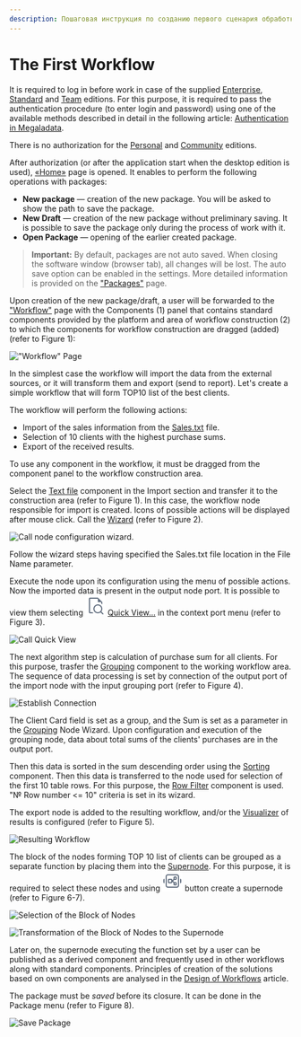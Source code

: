 ```yaml
---
description: Пошаговая инструкция по созданию первого сценария обработки данных в аналитической платформе Loginom. Создание и сохранение пакета. Добавление и настройка узлов сценария. Пример сценария.
---
```

# The First Workflow

It is required to log in before work in case of the supplied [Enterprise](https://loginom.ru/platform/pricing#edition-enterprise), [Standard](https://loginom.ru/platform/pricing#edition-standard) and [Team](https://loginom.ru/platform/pricing#edition-team) editions. For this purpose, it is required to pass the authentication procedure (to enter login and password) using one of the available methods described in detail in the following article: [Authentication in Megaladata](./authentication.md).

There is no authorization for the [Personal](https://loginom.ru/platform/pricing#edition-personal) and [Community](https://loginom.ru/platform/pricing#edition-personal) editions.

After authorization (or after the application start when the desktop edition is used), [«Home»](./../interface/home-page.md) page is opened. It enables to perform the following operations with packages:

* **New package** — creation of the new package. You will be asked to show the path to save the package.
* **New Draft** — creation of the new package without preliminary saving. It is possible to save the package only during the process of work with it.
* **Open Package** — opening of the earlier created package.

> **Important:** By default, packages are not auto saved. When closing the software window (browser tab), all changes will be lost. The auto save option can be enabled in the settings. More detailed information is provided on the ["Packages"](https://help.loginom.ru/userguide/interface/packages.html) page.

Upon creation of the new package/draft, a user will be forwarded to the ["Workflow"](./../interface/workflow.md) page with the Components (1) panel that contains standard components provided by the platform and area of workflow construction (2) to which the components for workflow construction are dragged (added) (refer to Figure 1):

!["Workflow" Page](./first-scenario-2.png)

In the simplest case the workflow will import the data from the external sources, or it will transform them and export (send to report).
Let's create a simple workflow that will form TOP10 list of the best clients.

The workflow will perform the following actions:

* Import of the sales information from the [Sales.txt](./../attach/Sales.txt) file.
* Selection of 10 clients with the highest purchase sums.
* Export of the received results.

To use any component in the workflow, it must be dragged from the component panel to the workflow construction area.

Select the [Text file](./../integration/import/txt-csv.md) component in the Import section and transfer it to the construction area (refer to Figure 1). In this case, the workflow node responsible for import is created. Icons of possible actions will be displayed after mouse click. Call the [Wizard](./../integration/import/txt-csv.md) (refer to Figure 2).

![Call node configuration wizard.](./first-scenario-3.png)

Follow the wizard steps having specified the Sales.txt file location in the File Name parameter.

Execute the node upon its configuration using the menu of possible actions. Now the imported data is present in the output node port. It is possible to view them selecting ![ ](./../images/icons/common/toolbar-controls/show-fast-viewer_default.svg) [Quick View…](./../visualization/preview/quick-view.md) in the context port menu (refer to Figure 3).

![Call Quick View](./first-scenario-4.png)

The next algorithm step is calculation of purchase sum for all clients. For this purpose, trasfer the [Grouping](./../processors/transformation/grouping.md) component to the working workflow area. The sequence of data processing is set by connection of the output port of the import node with the input grouping port (refer to Figure 4).

![Establish Connection](./first-scenario-5.png)

The Client Card field is set as a group, and the Sum is set as a parameter in the [Grouping](./../processors/transformation/grouping.md) Node Wizard. Upon configuration and execution of the grouping node, data about total sums of the clients' purchases are in the output port.

Then this data is sorted in the sum descending order using the [Sorting](./../processors/transformation/sorting.md) component. Then this data is transferred to the node used for selection of the first 10 table rows.  For this purpose, the [Row Filter](./../processors/transformation/row-filter/README.md) component is used. "№ Row number <= 10" criteria is set in its wizard.

The export node is added to the resulting workflow, and/or the [Visualizer](./../visualization/README.md) of results is configured (refer to Figure 5).

![Resulting Workflow](./first-scenario-6.png)

The block of the nodes forming TOP 10 list of clients can be grouped as a separate function by placing them into the [Supernode](./../processors/control/supernode.md). For this purpose, it is required to select these nodes and using ![](./../images/icons/common/toolbar-controls/compose-generic-model_default.svg) button create a supernode (refer to Figure 6-7).

![Selection of the Block of Nodes](./first-scenario-7.png)

![Transformation of the Block of Nodes to the Supernode](./first-scenario-8.png)

Later on, the supernode executing the function set by a user can be published as a derived component and frequently used in other workflows along with standard components. Principles of creation of the solutions based on own components are analysed in the [Design of Workflows](./../workflow/README.md) article.

The package must be *saved* before its closure. It can be done in the Package menu (refer to Figure 8).

![Save Package](./first-scenario-9.png)
